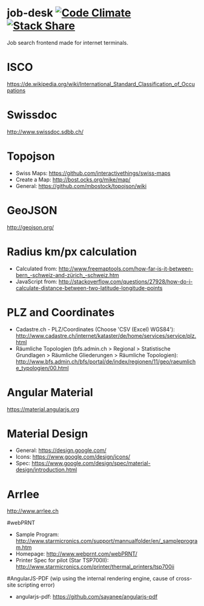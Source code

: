 # job-desk [![Code Climate](https://codeclimate.com/github/alv-ch/job-desk/badges/gpa.svg)](https://codeclimate.com/github/alv-ch/job-desk) [![Stack Share](http://img.shields.io/badge/tech-stack-0690fa.svg?style=flat)](http://stackshare.io/alv-ch/job-desk)
Job search frontend made for internet terminals.


# ISCO
https://de.wikipedia.org/wiki/International_Standard_Classification_of_Occupations

# Swissdoc
http://www.swissdoc.sdbb.ch/

# Topojson
* Swiss Maps: https://github.com/interactivethings/swiss-maps
* Create a Map: http://bost.ocks.org/mike/map/
* General: https://github.com/mbostock/topojson/wiki

# GeoJSON
http://geojson.org/

# Radius km/px calculation
* Calculated from: http://www.freemaptools.com/how-far-is-it-between-bern_-schweiz-and-zürich_-schweiz.htm
* JavaScript from: http://stackoverflow.com/questions/27928/how-do-i-calculate-distance-between-two-latitude-longitude-points

# PLZ and Coordinates
* Cadastre.ch - PLZ/Coordinates (Choose 'CSV (Excel) WGS84'): http://www.cadastre.ch/internet/kataster/de/home/services/service/plz.html
* Räumliche Topologien (bfs.admin.ch > Regional > Statistische Grundlagen > Räumliche Gliederungen > Räumliche Topologien): http://www.bfs.admin.ch/bfs/portal/de/index/regionen/11/geo/raeumliche_typologien/00.html

# Angular Material
https://material.angularjs.org

# Material Design
* General: https://design.google.com/
* Icons: https://www.google.com/design/icons/
* Spec: https://www.google.com/design/spec/material-design/introduction.html

# Arrlee
http://www.arrlee.ch

#webPRNT
* Sample Program: http://www.starmicronics.com/support/mannualfolder/en/_sampleprogram.htm
* Homepage: http://www.webprnt.com/webPRNT/
* Printer Spec for pilot (Star TSP700II): http://www.starmicronics.com/printer/thermal_printers/tsp700ii

#AngularJS-PDF
(wip using the internal rendering engine, cause of cross-site scripting error)
* angularjs-pdf: https://github.com/sayanee/angularjs-pdf

